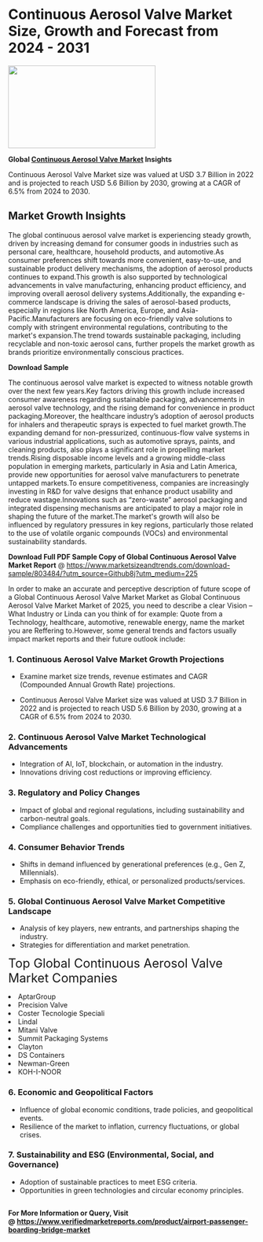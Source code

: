 <H1>Continuous Aerosol Valve Market Size, Growth and Forecast from 2024 - 2031</H1><img class="aligncenter size-medium wp-image-584254" src="https://thirdeyenews.in/wp-content/uploads/2024/09/Global-Market-Research-300x168.jpeg" alt="" width="300" height="168" /><p><strong>Global&nbsp;<a href="https://www.marketsizeandtrends.com/download-sample/803484/?utm_source=Github8j?utm_medium=225">Continuous Aerosol Valve Market</a> Insights</strong></p><p>Continuous Aerosol Valve Market size was valued at USD 3.7 Billion in 2022 and is projected to reach USD 5.6 Billion by 2030, growing at a CAGR of 6.5% from 2024 to 2030.</p><p><h2>Market Growth Insights</h2> <p>The global continuous aerosol valve market is experiencing steady growth, driven by increasing demand for consumer goods in industries such as personal care, healthcare, household products, and automotive.As consumer preferences shift towards more convenient, easy-to-use, and sustainable product delivery mechanisms, the adoption of aerosol products continues to expand.This growth is also supported by technological advancements in valve manufacturing, enhancing product efficiency, and improving overall aerosol delivery systems.Additionally, the expanding e-commerce landscape is driving the sales of aerosol-based products, especially in regions like North America, Europe, and Asia-Pacific.Manufacturers are focusing on eco-friendly valve solutions to comply with stringent environmental regulations, contributing to the market's expansion.The trend towards sustainable packaging, including recyclable and non-toxic aerosol cans, further propels the market growth as brands prioritize environmentally conscious practices.</p> <p><strong>Download Sample</strong></p> <p>The continuous aerosol valve market is expected to witness notable growth over the next few years.Key factors driving this growth include increased consumer awareness regarding sustainable packaging, advancements in aerosol valve technology, and the rising demand for convenience in product packaging.Moreover, the healthcare industry’s adoption of aerosol products for inhalers and therapeutic sprays is expected to fuel market growth.The expanding demand for non-pressurized, continuous-flow valve systems in various industrial applications, such as automotive sprays, paints, and cleaning products, also plays a significant role in propelling market trends.Rising disposable income levels and a growing middle-class population in emerging markets, particularly in Asia and Latin America, provide new opportunities for aerosol valve manufacturers to penetrate untapped markets.To ensure competitiveness, companies are increasingly investing in R&D for valve designs that enhance product usability and reduce wastage.Innovations such as “zero-waste” aerosol packaging and integrated dispensing mechanisms are anticipated to play a major role in shaping the future of the market.The market's growth will also be influenced by regulatory pressures in key regions, particularly those related to the use of volatile organic compounds (VOCs) and environmental sustainability standards.<p><span class=""><strong>Download Full PDF Sample Copy of Global Continuous Aerosol Valve Market Report</strong> @ <a href="https://www.marketsizeandtrends.com/download-sample/803484/?utm_source=Github8j?utm_medium=225" target="_blank">https://www.marketsizeandtrends.com/download-sample/803484/?utm_source=Github8j?utm_medium=225</a></span></p><p>In order to make an accurate and perceptive description of future scope of a Global&nbsp;Continuous Aerosol Valve Market Market as Global&nbsp;Continuous Aerosol Valve Market Market of 2025, you need to describe a clear Vision &ndash; What Industry or Linda can you think of for example: Quote from a Technology, healthcare, automotive, renewable energy, name the market you are Reffering to.However, some general trends and factors usually impact market reports and their future outlook include:</p><h3>1.&nbsp;<strong>Continuous Aerosol Valve Market Growth Projections</strong></h3><ul><li>Examine market size trends, revenue estimates and CAGR (Compounded Annual Growth Rate) projections.</li><li><p>Continuous Aerosol Valve Market size was valued at USD 3.7 Billion in 2022 and is projected to reach USD 5.6 Billion by 2030, growing at a CAGR of 6.5% from 2024 to 2030.</p></li></ul><h3>2.&nbsp;<strong>Continuous Aerosol Valve Market Technological Advancements</strong></h3><ul><li>Integration of AI, IoT, blockchain, or automation in the industry.</li><li>Innovations driving cost reductions or improving efficiency.</li></ul><h3>3.&nbsp;<strong>Regulatory and Policy Changes</strong></h3><ul><li>Impact of global and regional regulations, including sustainability and carbon-neutral goals.</li><li>Compliance challenges and opportunities tied to government initiatives.</li></ul><h3>4.&nbsp;<strong>Consumer Behavior Trends</strong></h3><ul><li>Shifts in demand influenced by generational preferences (e.g., Gen Z, Millennials).</li><li>Emphasis on eco-friendly, ethical, or personalized products/services.</li></ul><h3>5.&nbsp;<strong>Global Continuous Aerosol Valve Market Competitive Landscape</strong></h3><ul><li>Analysis of key players, new entrants, and partnerships shaping the industry.</li><li>Strategies for differentiation and market penetration.</li></ul><p data-pm-slice="1 1 []"><span style="color: inherit; font-family: inherit; font-size: 25px;">Top Global Continuous Aerosol Valve Market Companies</span></p><div class="" data-test-id=""><p><li>AptarGroup</li><li> Precision Valve</li><li> Coster Tecnologie Speciali</li><li> Lindal</li><li> Mitani Valve</li><li> Summit Packaging Systems</li><li> Clayton</li><li> DS Containers</li><li> Newman-Green</li><li> KOH-I-NOOR</li></p></div><h3>6.&nbsp;<strong>Economic and Geopolitical Factors</strong></h3><ul><li>Influence of global economic conditions, trade policies, and geopolitical events.</li><li>Resilience of the market to inflation, currency fluctuations, or global crises.</li></ul><h3>7.&nbsp;<strong>Sustainability and ESG (Environmental, Social, and Governance)</strong></h3><ul><li>Adoption of sustainable practices to meet ESG criteria.</li><li>Opportunities in green technologies and circular economy principles.</li></ul><h2><strong style="font-size: 14px;">For More Information or Query, Visit @&nbsp;</strong><a style="background-color: #ffffff; font-size: 14px;" href="https://www.marketsizeandtrends.com/report/continuous-aerosol-valve-market/" target="_blank">https://www.verifiedmarketreports.com/product/airport-passenger-boarding-bridge-market</a></h2>